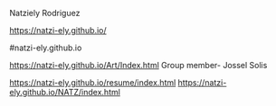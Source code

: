 Natziely Rodriguez

https://natzi-ely.github.io/

#natzi-ely.github.io

https://natzi-ely.github.io/Art/Index.html
Group member- Jossel Solis

https://natzi-ely.github.io/resume/index.html
https://natzi-ely.github.io/NATZ/index.html
